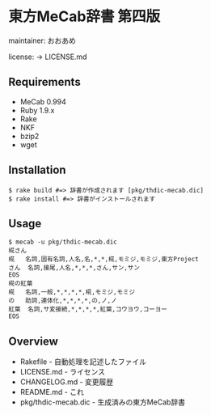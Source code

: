 # 東方MeCab辞書 第四版

maintainer: おおあめ

license: -> LICENSE.md

## Requirements
* MeCab 0.994
* Ruby 1.9.x
* Rake
* NKF
* bzip2
* wget

## Installation
	$ rake build #=> 辞書が作成されます [pkg/thdic-mecab.dic]
	$ rake install #=> 辞書がインストールされます

## Usage
	$ mecab -u pkg/thdic-mecab.dic
	椛さん
	椛	名詞,固有名詞,人名,名,*,*,椛,モミジ,モミジ,東方Project
	さん	名詞,接尾,人名,*,*,*,さん,サン,サン
	EOS
	椛の紅葉
	椛	名詞,一般,*,*,*,*,椛,モミジ,モミジ
	の	助詞,連体化,*,*,*,*,の,ノ,ノ
	紅葉	名詞,サ変接続,*,*,*,*,紅葉,コウヨウ,コーヨー
	EOS

## Overview
* Rakefile - 自動処理を記述したファイル
* LICENSE.md - ライセンス
* CHANGELOG.md - 変更履歴
* README.md - これ
* pkg/thdic-mecab.dic - 生成済みの東方MeCab辞書